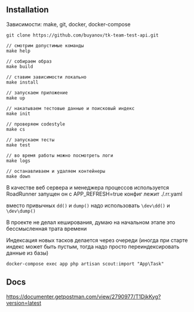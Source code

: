 Installation
---

Зависимости: make, git, docker, docker-compose

```shell script
git clone https://github.com/buyanov/tk-team-test-api.git

// смотрим допустимые команды
make help

// собираем образ
make build

// ставим зависимости локально
make install

// запускаем приложение
make up

// накатываем тестовые данные и поисковый индекс
make init

// проверяем codestyle
make cs

// запускаем тесты
make test

// во время работы можно посмотреть логи
make logs

// останавливаем и удаляем контейнеры
make down
```

В качестве веб сервера и менеджера процессов используется RoadRunner
запущен он с APP_REFRESH=true конфиг лежит ./.rr.yaml

вместо привычных ```dd()``` и ```dump()``` надо использовать ```\dev\dd()``` и ```\dev\dump()```

В проекте не делал кеширования, думаю на начальном этапе это бессмысленная трата времени

Индексация новых тасков делается через очереди
(иногда при старте индекс может быть пустым, тогда надо просто переиндексировать данные из базы)
```shell script
docker-compose exec app php artisan scout:import "App\Task"
```

Docs
---

https://documenter.getpostman.com/view/2790977/T1DjkKyg?version=latest
